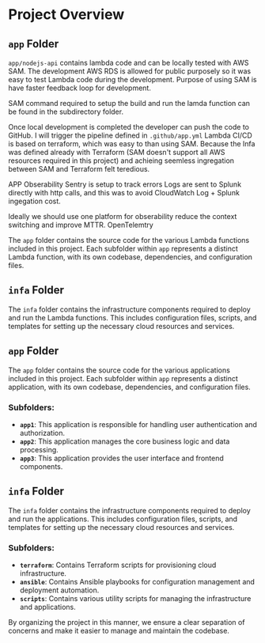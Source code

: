 # Project Overview

## `app` Folder
`app/nodejs-api` contains lambda code and can be locally tested with AWS SAM.
The development AWS RDS is allowed for public purposely so it was easy to test Lambda code during the development.
Purpose of using SAM is have faster feedback loop for development.

SAM command required to setup the build and run the lamda function can be found in the subdirectory folder.

Once local development is completed the developer can push the code to GitHub. I will trigger the pipeline defined in `.github/app.yml`
Lambda CI/CD is based on terraform, which was easy to than using SAM. Because the Infa was defined already with Terraform (SAM doesn't support all AWS resources required in this project) and achieing seemless ingregation between SAM and Terraform felt teredious.

APP Obserability
Sentry is setup to track errors
Logs are sent to Splunk directly with http calls, and this was to avoid CloudWatch Log + Splunk ingegation cost.

Ideally we should use one platform for obserability reduce the context switching and improve MTTR.
OpenTelemtry

The `app` folder contains the source code for the various Lambda functions included in this project. Each subfolder within `app` represents a distinct Lambda function, with its own codebase, dependencies, and configuration files.

## `infa` Folder

The `infa` folder contains the infrastructure components required to deploy and run the Lambda functions. This includes configuration files, scripts, and templates for setting up the necessary cloud resources and services.

## `app` Folder

The `app` folder contains the source code for the various applications included in this project. Each subfolder within `app` represents a distinct application, with its own codebase, dependencies, and configuration files.

### Subfolders:
- **`app1`**: This application is responsible for handling user authentication and authorization.
- **`app2`**: This application manages the core business logic and data processing.
- **`app3`**: This application provides the user interface and frontend components.

## `infa` Folder

The `infa` folder contains the infrastructure components required to deploy and run the applications. This includes configuration files, scripts, and templates for setting up the necessary cloud resources and services.

### Subfolders:
- **`terraform`**: Contains Terraform scripts for provisioning cloud infrastructure.
- **`ansible`**: Contains Ansible playbooks for configuration management and deployment automation.
- **`scripts`**: Contains various utility scripts for managing the infrastructure and applications.

By organizing the project in this manner, we ensure a clear separation of concerns and make it easier to manage and maintain the codebase.